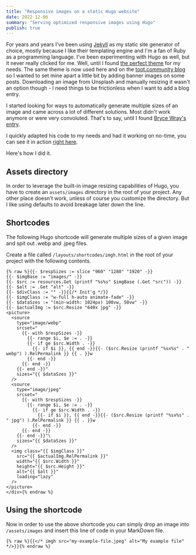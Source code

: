 ```yaml
---
title: "Responsive images on a static Hugo website"
date: 2022-12-06
summary: "Serving optimized responsive images using Hugo"
publish: true
---
```


For years and years I've been using [Jekyll](https://jekyllrb.com/) as my static site generator of choice, mostly because I like their templating engine and I'm a fan of Ruby as a programming language. I've been experimenting with Hugo as well, but it never really clicked for me. Well, until I found [the perfect theme](https://github.com/mavidser/hugo-rocinante) for my needs. The same theme is now used here and on the [toot.community blog](https://blog.toot.community/) so I wanted to set mine apart a little bit by adding banner images on some posts. Downloading an image from Unsplash and manually resizing it wasn't an option though - I need things to be frictionless when I want to add a blog entry.

I started looking for ways to automatically generate multiple sizes of an image and came across a lot of different solutions. Most didn't work anymore or were very convoluted. That's to say, until I found [Bryce Wray's entry](https://www.brycewray.com/posts/2022/06/responsive-optimized-images-hugo/).

I quickly adapted his code to my needs and had it working on no-time, you can see it in action [right here](/posts/scaling-mastodon-community/). 

Here's how I did it.

## Assets directory

In order to leverage the built-in image resizing capabilities of Hugo, you have to create an `assets/images` directory in the root of your project. Any other place doesn't work, unless of course you customize the directory. But I like using defaults to avoid breakage later down the line.

## Shortcodes

The following Hugo shortcode will generate multiple sizes of a given image and spit out .webp and .jpeg files.

Create a file called `/layouts/shortcodes/imgh.html` in the root of your project with the following contents.

```
{% raw %}{{- $respSizes := slice "960" "1280" "1920" -}}
{{- $imgBase := "images/" -}}
{{- $src := resources.Get (printf "%s%s" $imgBase (.Get "src")) -}}
{{- $alt := .Get "alt" -}}
{{- $divClass := "" -}}{{/* Init'g */}}
{{- $imgClass := "w-full h-auto animate-fade" -}}
{{- $dataSzes := "(min-width: 1024px) 100vw, 50vw" -}}
{{- $actualImg := $src.Resize "640x jpg" -}}
<picture>
  <source
    type="image/webp"
    srcset="
      {{- with $respSizes -}}
        {{- range $i, $e := . -}}
        {{- if ge $src.Width . -}}
          {{- if $i }}, {{ end -}}{{- ($src.Resize (printf "%sx%s" . " webp") ).RelPermalink }} {{ . }}w
        {{- end -}}
      {{- end -}}
    {{- end -}}"
    sizes="{{ $dataSzes }}"
  />
  <source
    type="image/jpeg"
    srcset="
      {{- with $respSizes -}}
        {{- range $i, $e := . -}}
          {{- if ge $src.Width . -}}
            {{- if $i }}, {{ end -}}{{- ($src.Resize (printf "%sx%s" . " jpg") ).RelPermalink }} {{ . }}w
          {{- end -}}
      {{- end -}}
    {{- end -}}"\
    sizes="{{ $dataSzes }}"
  />
  <img class="{{ $imgClass }}"
    src="{{ $actualImg.RelPermalink }}"
    width="{{ $src.Width }}"
    height="{{ $src.Height }}"
    alt="{{ $alt }}"
    loading="lazy"
  />
</picture>
</div>{% endraw %}
```

## Using the shortcode

Now in order to use the above shortcode you can simply drop an image into `/assets/images` and insert this line of code in your MarkDown file.

```
{% raw %}{{</* imgh src="my-example-file.jpeg" alt="My example file" */>}}{% endraw %}
```
